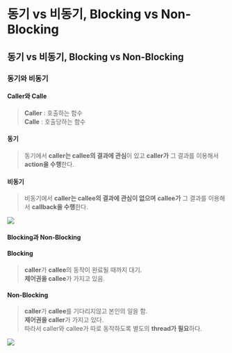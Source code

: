 # 동기 vs 비동기, Blocking vs Non-Blocking

## 동기 vs 비동기, Blocking vs Non-Blocking

### 동기와 비동기 <a href="#undefined" id="undefined"></a>

#### Caller와 Calle <a href="#caller-calle" id="caller-calle"></a>

> **Caller** : 호출하는 함수\
> **Calle** : 호출당하는 함수

#### 동기 <a href="#undefined" id="undefined"></a>

> 동기에서 **caller는 callee의 결과에 관심**이 있고 **caller가** 그 결과를 이용해서 **action을 수행**한다.

#### 비동기 <a href="#undefined" id="undefined"></a>

> 비동기에서 **caller는 callee의 결과에 관심이 없으며** **callee가** 그 결과를 이용해서 **callback을 수행**한다.

![](https://velog.velcdn.com/images/van1164/post/01e410ba-1e03-4938-b514-4344e4d9ce71/image.png)

#### Blocking과 Non-Blocking <a href="#blocking-non-blocking" id="blocking-non-blocking"></a>

#### Blocking <a href="#blocking" id="blocking"></a>

> **caller**가 **callee**의 동작이 완료될 때까지 대기.\
> **제어권을 callee**가 가지고 있음.

#### Non-Blocking <a href="#non-blocking" id="non-blocking"></a>

> **caller**가 **callee**를 기다리지않고 본인의 일을 함.\
> **제어권을 caller**가 가지고 있다.\
> 따라서 caller와 callee가 따로 동작하도록 별도의 **thread가 필요**하다.

![](https://velog.velcdn.com/images/van1164/post/20659a27-7689-4738-a71a-0827b26f2a45/image.png)
